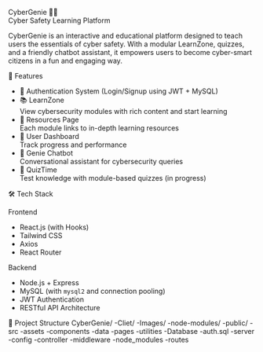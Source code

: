  CyberGenie 🧞‍♂️  
Cyber Safety Learning Platform

CyberGenie is an interactive and educational platform designed to teach users the essentials of cyber safety. With a modular LearnZone, quizzes, and a friendly chatbot assistant, it empowers users to become cyber-smart citizens in a fun and engaging way.



 🚀 Features

- 🔐 Authentication System (Login/Signup using JWT + MySQL)
- 📚 LearnZone  
  View cybersecurity modules with rich content and start learning
- 🧠 Resources Page  
  Each module links to in-depth learning resources
- 🧾 User Dashboard  
  Track progress and performance
- 🤖 Genie Chatbot  
  Conversational assistant for cybersecurity queries
- 🧩 QuizTime  
  Test knowledge with module-based quizzes (in progress)

 🛠 Tech Stack

Frontend
- React.js (with Hooks)
- Tailwind CSS
- Axios
- React Router

 Backend
- Node.js + Express
- MySQL (with `mysql2` and connection pooling)
- JWT Authentication
- RESTful API Architecture

 📁 Project Structure
CyberGenie/
       -Cliet/
          -Images/
          -node-modules/
          -public/
          -src
             -assets
             -components
             -data
             -pages
             -utilities
      -Database
            -auth.sql
      -server
           -config
           -controller
           -middleware
           -node_modules
           -routes

